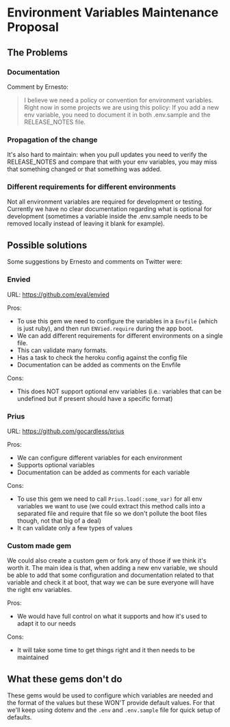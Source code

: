 # Environment Variables Maintenance Proposal

## The Problems

### Documentation

Comment by Ernesto:
> I believe we need a policy or convention for environment variables. Right now in some projects we are using this policy: If you add a new env variable, you need to document it in both .env.sample and the RELEASE_NOTES file.

### Propagation of the change

It's also hard to maintain: when you pull updates you need to verify the RELEASE_NOTES and compare that with your env variables, you may miss that something changed or that something was added.

### Different requirements for different environments

Not all environment variables are required for development or testing. Currently we have no clear documentation regarding what is optional for development (sometimes a variable inside the .env.sample needs to be removed locally instead of leaving it blank for example).

## Possible solutions

Some suggestions by Ernesto and comments on Twitter were:

### Envied

URL: https://github.com/eval/envied

Pros:
- To use this gem we need to configure the variables in a `Envfile` (which is just ruby), and then run `ENVied.require` during the app boot.
- We can add different requirements for different environments on a single file.
- This can validate many formats.
- Has a task to check the heroku config against the config file
- Documentation can be added as comments on the Envfile

Cons:
- This does NOT support optional env variables (i.e.: variables that can be undefined but if present should have a specific format)

### Prius

URL: https://github.com/gocardless/prius

Pros:
- We can configure different variables for each environment
- Supports optional variables
- Documentation can be added as comments for each variable

Cons:
- To use this gem we need to call `Prius.load(:some_var)` for all env variables we want to use (we could extract this method calls into a separated file and require that file so we don't pollute the boot files though, not that big of a deal)
- It can validate only a few types of values

### Custom made gem

We could also create a custom gem or fork any of those if we think it's worth it. The main idea is that, when adding a new env variable, we should be able to add that some configuration and documentation related to that variable and check it at boot, that way we can be sure everyone will have the right env variables.

Pros:
- We would have full control on what it supports and how it's used to adapt it to our needs

Cons:
- It will take some time to get things right and it then needs to be maintained

## What these gems don't do

These gems would be used to configure which variables are needed and the format of the values but these WON'T provide default values. For that we'll keep using dotenv and the `.env` and `.env.sample` file for quick setup of defaults.
